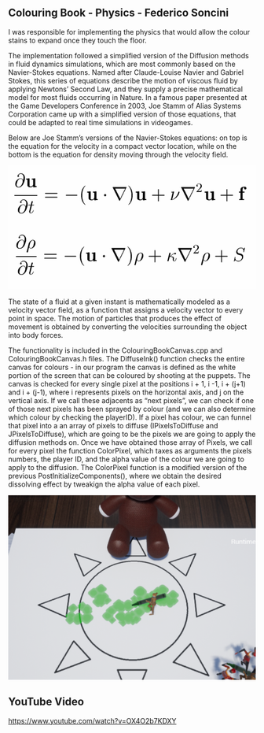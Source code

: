 ## Colouring Book - Physics - Federico Soncini


I was responsible for implementing the physics that would allow the colour stains to expand once they touch the floor. 

The implementation followed a simplified version of the Diffusion methods in fluid dynamics simulations, which are most commonly based on the Navier-Stokes equations. Named after Claude-Louise Navier and Gabriel Stokes, this series of equations describe the motion of viscous fluid by applying Newtons’ Second Law, and they supply a precise mathematical model for most fluids occurring in Nature.
In a famous paper presented at the Game Developers Conference in 2003, Joe Stamm of Alias Systems Corporation came up with a simplified version of those equations, that could be adapted to real time simulations in videogames.

Below are Joe Stamm’s versions of the Navier-Stokes equations: on top is the equation for the velocity in a compact vector location, while on the bottom is the equation for density moving through the velocity field.


![alt text](https://github.com/parmandorc/ColouringBook/blob/Fede_Physics/formula.png "Navier Stokes equations")


The state of a fluid at a given instant is mathematically modeled as a velocity vector field, as a function that assigns a velocity vector to every point in space. The motion of particles that produces the effect of movement is obtained by converting the velocities surrounding the object into body forces.

The functionality is included in the ColouringBookCanvas.cpp and ColouringBookCanvas.h files. The DiffuseInk() function checks the entire canvas for colours - in our program the canvas is defined as the white portion of the screen that can be coloured by shooting at the puppets. The canvas is checked for every single pixel at the positions i + 1, i -1, i + (j+1) and i + (j-1), where i represents pixels on the horizontal axis, and j on the vertical axis. If we call these adjacents as “next pixels”, we can check if one of those next pixels has been sprayed by colour (and we can also determine which colour by checking the playerID). If a pixel has colour, we can funnel that pixel into a an array of pixels to diffuse (IPixelsToDiffuse and JPixelsToDiffuse), which are going to be the pixels we are going to apply the diffusion methods on.
Once we have obtained those array of Pixels, we call for every pixel the function ColorPixel, which taxes as arguments the pixels numbers, the player ID, and the alpha value of the colour we are going to apply to the diffusion.
The ColorPixel function is a modified version of the previous PostInitializeComponents(), where we obtain the desired dissolving effect by tweakign the alpha value of each pixel.


![alt text](https://github.com/parmandorc/ColouringBook/blob/Fede_Physics/spread_diffuse.png "Screenshot from the Game") 


## YouTube Video

https://www.youtube.com/watch?v=OX4O2b7KDXY

